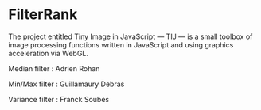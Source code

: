 # FilterRank 
The project entitled Tiny Image in JavaScript — TIJ — is a small toolbox of image processing functions written in JavaScript and using graphics acceleration via WebGL.


Median filter : Adrien Rohan

Min/Max filter : Guillamaury Debras

Variance filter : Franck Soubès
